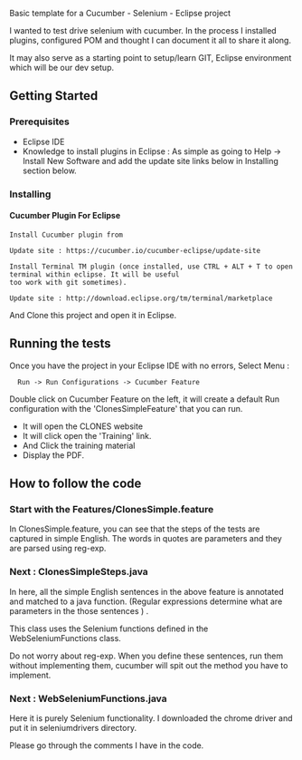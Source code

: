 
Basic template for a Cucumber - Selenium - Eclipse project


I wanted to test drive selenium with cucumber. In the process I installed plugins, configured POM and thought I can document it all to share it along. 

It may also serve as a starting point to setup/learn GIT, Eclipse environment which will be our dev setup.

## Getting Started


### Prerequisites

- Eclipse IDE 
- Knowledge to install plugins in Eclipse :
  As simple as going to Help -> Install New Software 
  and add the update site links below in Installing section below.


### Installing

#### Cucumber Plugin For Eclipse

```
Install Cucumber plugin from 

Update site : https://cucumber.io/cucumber-eclipse/update-site

Install Terminal TM plugin (once installed, use CTRL + ALT + T to open terminal within eclipse. It will be useful
too work with git sometimes).

Update site : http://download.eclipse.org/tm/terminal/marketplace

```

And Clone this project and open it in Eclipse.

## Running the tests

Once you have the project in your Eclipse IDE with no errors, Select Menu :

```
  Run -> Run Configurations -> Cucumber Feature
```
Double click on Cucumber Feature on the left, it will create a default Run configuration with the 'ClonesSimpleFeature'
that you can run.

- It will open the CLONES website
- It will click open the 'Training' link.
- And Click the training material
- Display the PDF.

## How to follow the code

### Start with the Features/ClonesSimple.feature

In ClonesSimple.feature, you can see that the steps of the tests are captured in simple English. The words in quotes are parameters and they are parsed using reg-exp.

### Next : ClonesSimpleSteps.java

In here, all the simple English sentences in the above feature is annotated and matched to a java function. (Regular expressions determine what are parameters in the those sentences ) . 

This class uses the Selenium functions defined in the WebSeleniumFunctions class.

Do not worry about reg-exp. When you define these sentences, run them without implementing them, cucumber will spit out the method you have to implement.


### Next : WebSeleniumFunctions.java

Here it is purely Selenium functionality. I downloaded the chrome driver and put it in seleniumdrivers directory.

Please go through the comments I have in the code.






